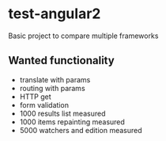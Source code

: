 # test-angular2
Basic project to compare multiple frameworks

## Wanted functionality
* translate with params
* routing with params
* HTTP get
* form validation
* 1000 results list measured
* 1000 items repainting measured
* 5000 watchers and edition measured